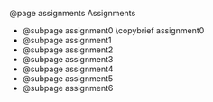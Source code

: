 @page assignments Assignments

- @subpage assignment0 \copybrief assignment0
- @subpage assignment1
- @subpage assignment2
- @subpage assignment3
- @subpage assignment4
- @subpage assignment5
- @subpage assignment6